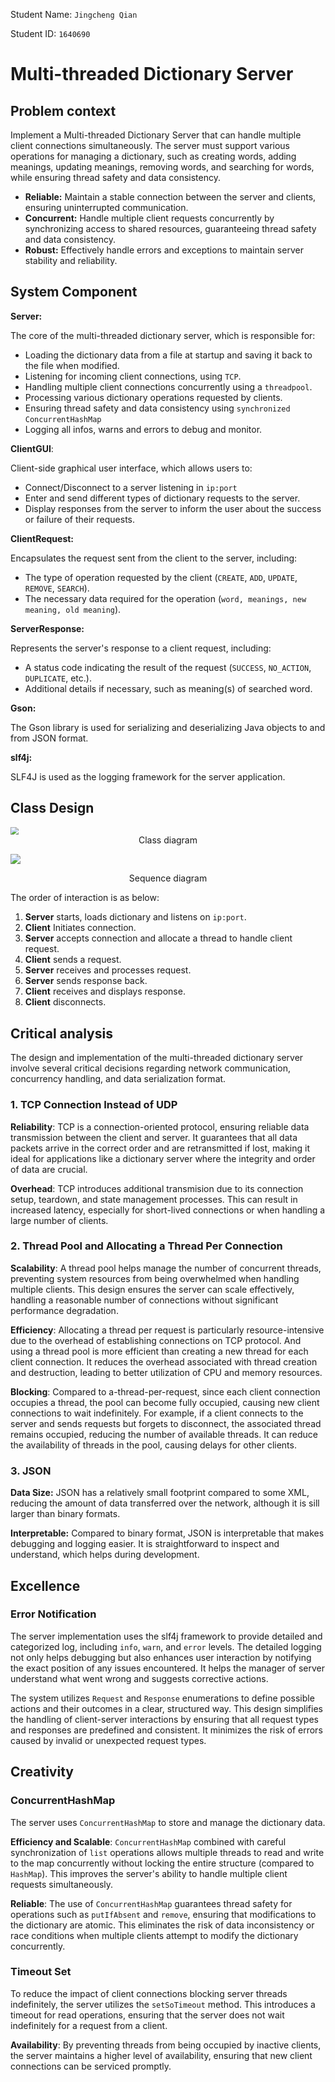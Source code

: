 Student Name: `Jingcheng Qian`

Student ID: `1640690`

# Multi-threaded Dictionary Server

## Problem context

Implement a Multi-threaded Dictionary Server that can handle multiple client connections simultaneously. The server must support various operations for managing a dictionary, such as creating words, adding meanings, updating meanings, removing words, and searching for words, while ensuring thread safety and data consistency.

- **Reliable:** Maintain a stable connection between the server and clients, ensuring uninterrupted communication.
- **Concurrent:** Handle multiple client requests concurrently by synchronizing access to shared resources, guaranteeing thread safety and data consistency.
- **Robust:** Effectively handle errors and exceptions to maintain server stability and reliability.



## System Component

**Server:**

The core of the multi-threaded dictionary server, which is responsible for:

- Loading the dictionary data from a file at startup and saving it back to the file when modified.
- Listening for incoming client connections, using `TCP`.
- Handling multiple client connections concurrently using a `threadpool`.
- Processing various dictionary operations requested by clients.
- Ensuring thread safety and data consistency using  `synchronized` `ConcurrentHashMap`
- Logging all infos, warns and errors to debug and monitor.

**ClientGUI**:

Client-side graphical user interface, which allows users to:

- Connect/Disconnect to a server listening in `ip:port`
- Enter and send different types of dictionary requests to the server.
- Display responses from the server to inform the user about the success or failure of their requests.

**ClientRequest:**

Encapsulates the request sent from the client to the server, including:

- The type of operation requested by the client (`CREATE`, `ADD`, `UPDATE`, `REMOVE`, `SEARCH`).
- The necessary data required for the operation (`word, meanings, new meaning, old meaning`).

**ServerResponse:**

Represents the server's response to a client request, including:

- A status code indicating the result of the request (`SUCCESS`, `NO_ACTION`, `DUPLICATE`, etc.).
- Additional details if necessary, such as meaning(s) of searched word.

**Gson:**

The Gson library is used for serializing and deserializing Java objects to and from JSON format.

**slf4j:**

SLF4J is used as the logging framework for the server application.



## Class Design

<img src="./class-class.png" style="zoom: 80%;" />

<center>Class diagram</center>



![](./class-sequent.png)

<center>Sequence diagram</center>

The order of interaction is as below:

1. **Server** starts, loads dictionary and listens on `ip:port`.
2. **Client** Initiates connection.
3. **Server** accepts connection and allocate a thread to handle client request.
4. **Client** sends a request.
5. **Server** receives and processes request.
6. **Server** sends response back.
7. **Client** receives and displays response.
8. **Client** disconnects.



## Critical analysis

The design and implementation of the multi-threaded dictionary server involve several critical decisions regarding network communication, concurrency handling, and data serialization format. 

### 1. TCP Connection Instead of UDP

**Reliability**: TCP is a connection-oriented protocol, ensuring reliable data transmission between the client and server. It guarantees that all data packets arrive in the correct order and are retransmitted if lost, making it ideal for applications like a dictionary server where the integrity and order of data are crucial.



**Overhead**: TCP introduces additional transmision due to its connection setup, teardown, and state management processes. This can result in increased latency, especially for short-lived connections or when handling a large number of clients.



### 2. Thread Pool and Allocating a Thread Per Connection

**Scalability**: A thread pool helps manage the number of concurrent threads, preventing system resources from being overwhelmed when handling multiple clients. This design ensures the server can scale effectively, handling a reasonable number of connections without significant performance degradation.

**Efficiency**: Allocating a thread per request is particularly resource-intensive due to the overhead of establishing connections on TCP protocol. And using a thread pool is more efficient than creating a new thread for each client connection. It reduces the overhead associated with thread creation and destruction, leading to better utilization of CPU and memory resources.



**Blocking**: Compared to  a-thread-per-request, since each client connection occupies a thread, the pool can become fully occupied, causing new client connections to wait indefinitely.  For example, if a client connects to the server and sends requests but forgets to disconnect, the associated thread remains occupied, reducing the number of available threads. It can reduce the availability of threads in the pool, causing delays for other clients.



### 3.  JSON

**Data Size:** JSON has a relatively small footprint compared to some XML, reducing the amount of data transferred over the network, although it is sill larger than binary formats.

**Interpretable:** Compared to binary format, JSON is interpretable that makes debugging and logging easier. It is straightforward to inspect and understand, which helps during development.



## Excellence

### Error Notification

The server implementation uses the slf4j framework to provide detailed and categorized log, including `info`, `warn`, and `error` levels. The detailed logging not only helps debugging but also enhances user interaction by notifying the exact position of any issues encountered. It helps the manager of server understand what went wrong and suggests corrective actions.

The system utilizes `Request` and `Response` enumerations to define possible actions and their outcomes in a clear, structured way. This design simplifies the handling of client-server interactions by ensuring that all request types and responses are predefined and consistent. It minimizes the risk of errors caused by invalid or unexpected request types.



## Creativity

### ConcurrentHashMap

The server uses `ConcurrentHashMap` to store and manage the dictionary data.

**Efficiency and Scalable**: `ConcurrentHashMap` combined with careful synchronization of `list` operations allows multiple threads to read and write to the map concurrently without locking the entire structure (compared to `HashMap`). This improves the server's ability to handle multiple client requests simultaneously.

**Reliable**: The use of `ConcurrentHashMap` guarantees thread safety for operations such as `putIfAbsent` and `remove`, ensuring that modifications to the dictionary are atomic. This eliminates the risk of data inconsistency or race conditions when multiple clients attempt to modify the dictionary concurrently.



### Timeout Set

To reduce the impact of client connections blocking server threads indefinitely, the server utilizes the `setSoTimeout` method. This introduces a timeout for read operations, ensuring that the server does not wait indefinitely for a request from a client.

**Availability**: By preventing threads from being occupied by inactive clients, the server maintains a higher level of availability, ensuring that new client connections can be serviced promptly.

